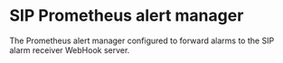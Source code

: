 # SIP Prometheus alert manager

The Prometheus alert manager configured to forward alarms to the SIP
alarm receiver WebHook server.

